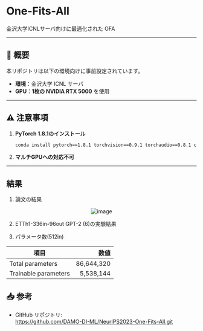 # One-Fits-All

金沢大学ICNLサーバ向けに最適化された OFA

---

## 📝 概要

本リポジトリは以下の環境向けに事前設定されています。

- **環境**：金沢大学 ICNL サーバ  
- **GPU**：**1枚の NVIDIA RTX 5000** を使用  

---

## ⚠️ 注意事項

1. **PyTorch 1.8.1のインストール**  
   ```bash
   conda install pytorch==1.8.1 torchvision==0.9.1 torchaudio==0.8.1 cudatoolkit=10.2 -c pytorch
   ```
2. **マルチGPUへの対応不可**
---

## 結果
1. 論文の結果
   
<p align="center">
  <img src="https://github.com/user-attachments/assets/b6964d6f-fe3c-494d-b047-9189f6911b5e" alt="image" />
</p>


2. ETTh1-336in-96out GPT-2 (6)の実験結果
   



3. パラメータ数(512in)

| 項目                   | 数値           |
| ---------------------- | -------------: |
| Total parameters       | 86,644,320    |
| Trainable parameters   |  5,538,144 |




## 📥 参考

- GitHub リポジトリ:  
https://github.com/DAMO-DI-ML/NeurIPS2023-One-Fits-All.git
